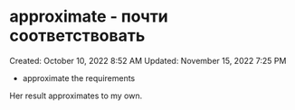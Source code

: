 # approximate - почти соответствовать

Created: October 10, 2022 8:52 AM
Updated: November 15, 2022 7:25 PM

- approximate the requirements

Her result approximates to my own.